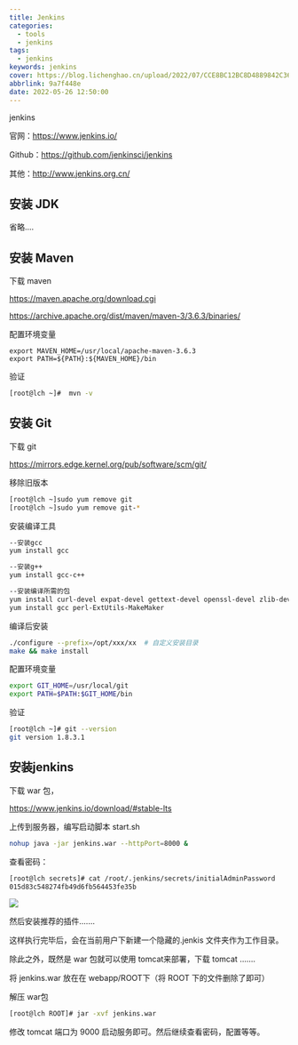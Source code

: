 ```yaml
---
title: Jenkins
categories: 
  - tools
  - jenkins
tags:
  - jenkins
keywords: jenkins
cover: https://blog.lichenghao.cn/upload/2022/07/CCE8BC12BC8D4889842C36A29245C295.png
abbrlink: 9a7f448e
date: 2022-05-26 12:50:00
---
```

jenkins

官网：https://www.jenkins.io/

Github：https://github.com/jenkinsci/jenkins

其他：http://www.jenkins.org.cn/



## 安装 JDK

省略....

## 安装 Maven

下载 maven

https://maven.apache.org/download.cgi

https://archive.apache.org/dist/maven/maven-3/3.6.3/binaries/

配置环境变量

```properties
export MAVEN_HOME=/usr/local/apache-maven-3.6.3
export PATH=${PATH}:${MAVEN_HOME}/bin
```

验证

```bash
[root@lch ~]#  mvn -v
```

## 安装 Git

下载 git

https://mirrors.edge.kernel.org/pub/software/scm/git/

移除旧版本

```bash
[root@lch ~]sudo yum remove git
[root@lch ~]sudo yum remove git-*
```

安装编译工具

```bash
--安装gcc
yum install gcc

--安装g++
yum install gcc-c++

--安装编译所需的包
yum install curl-devel expat-devel gettext-devel openssl-devel zlib-devel
yum install gcc perl-ExtUtils-MakeMaker
```

编译后安装

```bash
./configure --prefix=/opt/xxx/xx  # 自定义安装目录
make && make install  
```

配置环境变量

```bash
export GIT_HOME=/usr/local/git 
export PATH=$PATH:$GIT_HOME/bin
```

验证

```bash
[root@lch ~]# git --version
git version 1.8.3.1
```



## 安装jenkins

下载 war 包，

https://www.jenkins.io/download/#stable-lts

上传到服务器，编写启动脚本 start.sh

```sh
nohup java -jar jenkins.war --httpPort=8000 &
```

查看密码：

```bash
[root@lch secrets]# cat /root/.jenkins/secrets/initialAdminPassword 
015d83c548274fb49d6fb564453fe35b
```

![](https://blog.lichenghao.cn/upload/2022/07/31182422.png)

然后安装推荐的插件.......



这样执行完毕后，会在当前用户下新建一个隐藏的.jenkis 文件夹作为工作目录。

除此之外，既然是 war 包就可以使用 tomcat来部署，下载 tomcat .......

将 jenkins.war 放在在 webapp/ROOT下（将 ROOT 下的文件删除了即可）

解压 war包

```bash
[root@lch ROOT]# jar -xvf jenkins.war 
```

修改 tomcat 端口为 9000 启动服务即可。然后继续查看密码，配置等等。

